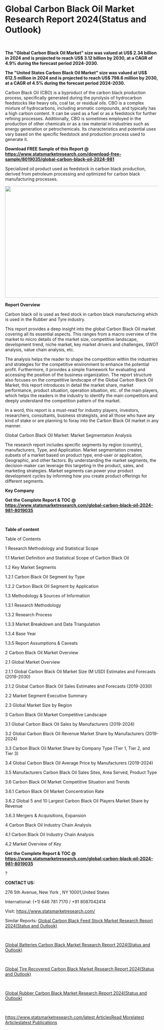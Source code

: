 <h1>Global Carbon Black Oil Market Research Report 2024(Status and Outlook)</h1><br/><p><strong>The "Global Carbon Black Oil Market" size was valued at US$ 2.34 billion in 2024 and is projected to reach US$ 3.12 billion by 2030, at a <strong>CAGR</strong> of 4.9% during the forecast period 2024-2030.</strong></p>
 
 
 
 <p><strong>The "United States Carbon Black Oil Market" size was valued at US$ 612.5 million in 2024 and is projected to reach US$ 798.6 million by 2030, at a <strong>CAGR</strong> of 4.5% during the forecast period 2024-2030.</strong></p>
 
 
 
 <p>Carbon Black Oil (CBO) is a byproduct of the carbon black production process, specifically generated during the pyrolysis of hydrocarbon feedstocks like heavy oils, coal tar, or residual oils. CBO is a complex mixture of hydrocarbons, including aromatic compounds, and typically has a high carbon content. It can be used as a fuel or as a feedstock for further refining processes. Additionally, CBO is sometimes employed in the production of other chemicals or as a raw material in industries such as energy generation or petrochemicals. Its characteristics and potential uses vary based on the specific feedstock and production process used to generate it.</p>
 
 
 
 <p><strong>Download FREE Sample of this Report @ <a href="https://www.statsmarketresearch.com/download-free-sample/8019035/global-carbon-black-oil-2024-981">https://www.statsmarketresearch.com/download-free-sample/8019035/global-carbon-black-oil-2024-981</a></strong></p>
 
 
 
 <p>Specialized oil product used as feedstock in carbon black production, derived from petroleum processing and optimized for carbon black manufacturing processes.</p>
 
 
 
 <p><img alt="" src="https://www.24marketreports.com/assets/report-images/CarbonBlackOilMarket.png" style="height:366px; width:731px" /></p>
 
 
 
 <p><strong>Report Overview</strong></p>
 
 
 
 <p>Carbon black oil is used as feed stock in carbon black manufacturing which is used in the Rubber and Tyre industry.</p>
 
 
 
 <p>This report provides a deep insight into the global Carbon Black Oil market covering all its essential aspects. This ranges from a macro overview of the market to micro details of the market size, competitive landscape, development trend, niche market, key market drivers and challenges, SWOT analysis, value chain analysis, etc.</p>
 
 
 
 <p>The analysis helps the reader to shape the competition within the industries and strategies for the competitive environment to enhance the potential profit. Furthermore, it provides a simple framework for evaluating and accessing the position of the business organization. The report structure also focuses on the competitive landscape of the Global Carbon Black Oil Market, this report introduces in detail the market share, market performance, product situation, operation situation, etc. of the main players, which helps the readers in the industry to identify the main competitors and deeply understand the competition pattern of the market.</p>
 
 
 
 <p>In a word, this report is a must-read for industry players, investors, researchers, consultants, business strategists, and all those who have any kind of stake or are planning to foray into the Carbon Black Oil market in any manner.</p>
 
 
 
 <p>Global Carbon Black Oil Market: Market Segmentation Analysis</p>
 
 
 
 <p>The research report includes specific segments by region (country), manufacturers, Type, and Application. Market segmentation creates subsets of a market based on product type, end-user or application, Geographic, and other factors. By understanding the market segments, the decision-maker can leverage this targeting in the product, sales, and marketing strategies. Market segments can power your product development cycles by informing how you create product offerings for different segments.</p>
 
 
 
 <p><strong>Key Company</strong></p>
 
 
 
 <div><b>Get the Complete Report & TOC @ <a href="https://www.statsmarketresearch.com/global-carbon-black-oil-2024-981-8019035">https://www.statsmarketresearch.com/global-carbon-black-oil-2024-981-8019035</a></b></div>
 
 
 
 <p><br />
 
 <b>Table of content</b></p>
 
 
 
 <p>Table of Contents<br />
 
 1 Research Methodology and Statistical Scope<br />
 
 1.1 Market Definition and Statistical Scope of Carbon Black Oil<br />
 
 1.2 Key Market Segments<br />
 
 1.2.1 Carbon Black Oil Segment by Type<br />
 
 1.2.2 Carbon Black Oil Segment by Application<br />
 
 1.3 Methodology & Sources of Information<br />
 
 1.3.1 Research Methodology<br />
 
 1.3.2 Research Process<br />
 
 1.3.3 Market Breakdown and Data Triangulation<br />
 
 1.3.4 Base Year<br />
 
 1.3.5 Report Assumptions & Caveats<br />
 
 2 Carbon Black Oil Market Overview<br />
 
 2.1 Global Market Overview<br />
 
 2.1.1 Global Carbon Black Oil Market Size (M USD) Estimates and Forecasts (2019-2030)<br />
 
 2.1.2 Global Carbon Black Oil Sales Estimates and Forecasts (2019-2030)<br />
 
 2.2 Market Segment Executive Summary<br />
 
 2.3 Global Market Size by Region<br />
 
 3 Carbon Black Oil Market Competitive Landscape<br />
 
 3.1 Global Carbon Black Oil Sales by Manufacturers (2019-2024)<br />
 
 3.2 Global Carbon Black Oil Revenue Market Share by Manufacturers (2019-2024)<br />
 
 3.3 Carbon Black Oil Market Share by Company Type (Tier 1, Tier 2, and Tier 3)<br />
 
 3.4 Global Carbon Black Oil Average Price by Manufacturers (2019-2024)<br />
 
 3.5 Manufacturers Carbon Black Oil Sales Sites, Area Served, Product Type<br />
 
 3.6 Carbon Black Oil Market Competitive Situation and Trends<br />
 
 3.6.1 Carbon Black Oil Market Concentration Rate<br />
 
 3.6.2 Global 5 and 10 Largest Carbon Black Oil Players Market Share by Revenue<br />
 
 3.6.3 Mergers & Acquisitions, Expansion<br />
 
 4 Carbon Black Oil Industry Chain Analysis<br />
 
 4.1 Carbon Black Oil Industry Chain Analysis<br />
 
 4.2 Market Overview of Key</p>
 
 
 
 <div><b>Get the Complete Report & TOC @ <a href="https://www.statsmarketresearch.com/global-carbon-black-oil-2024-981-8019035">https://www.statsmarketresearch.com/global-carbon-black-oil-2024-981-8019035</a></b></div>
 
 
 
 <p>? </p>
 
 
 
 <p><b>CONTACT US:</b><br />
 
 276 5th Avenue, New York , NY 10001,United States<br />
 
 International: (+1) 646 781 7170 / +91 8087042414<br />
 
 Visit: <a href="https://www.statsmarketresearch.com/">https://www.statsmarketresearch.com/</a><br />
 
 Similar Reports: <a href="https://www.statsmarketresearch.com/global-carbon-black-oil-2024-981-8019035">Global Carbon Black Feed Stock Market Research Report 2024(Status and Outlook)</a><br />
 
 <br />
 
 <a href="https://www.statsmarketresearch.com/global-carbon-black-oil-2024-981-8019035">Global Batteries Carbon Black Market Research Report 2024(Status and Outlook)</a><br />
 
 <br />
 
 <a href="https://www.statsmarketresearch.com/global-carbon-black-oil-2024-981-8019035">Global Tire Recovered Carbon Black Market Research Report 2024(Status and Outlook)</a><br />
 
 <br />
 
 <a href="https://www.statsmarketresearch.com/global-carbon-black-oil-2024-981-8019035">Global Rubber Carbon Black Market Research Report 2024(Status and Outlook)</a><br />
 
 <br />
 
 <a href="https://gyeongbokgung.com">https://www.statsmarketresearch.com/</a><a href="https://hallyeomaritime.com">latest Articles</a><a href="https://jingwansa.com">Read More</a><a href="https://nguoiviet.jp/">latest Articles</a><a href="https://www.intelmarketresearch.com/">latest Publications</a></p>